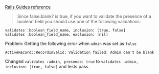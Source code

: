 [Rails Guides reference](https://guides.rubyonrails.org/active_record_validations.html#presence)
> Since false.blank? is true, if you want to validate the presence of a boolean field you should use one of the following validations:
```
validates :boolean_field_name, inclusion: [true, false]
validates :boolean_field_name, exclusion: [nil]
```

Problem:
Getting the following error when `admin` was set as `false`
```
ActiveRecord::RecordInvalid: Validation failed: Admin can't be blank
```

Changed `validates :admin, presence: true` to `validates :admin, inclusion: [true, false]` and tests pass.

